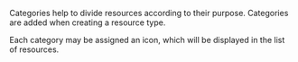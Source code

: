 Categories help to divide resources according to their purpose. Categories are added when creating a resource type. 

Each category may be assigned an icon, which will be displayed in the list of resources.

